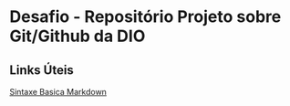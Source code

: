 # Desafio - Repositório Projeto sobre Git/Github da DIO
## Links Úteis 
[Sintaxe Basica Markdown](https://www.markdownguide.org/basic-syntax/)
